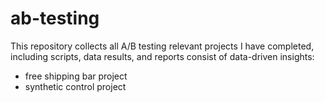 # ab-testing
This repository collects all A/B testing relevant projects I have completed, including scripts, data results, and reports consist of data-driven insights:
- free shipping bar project
- synthetic control project
